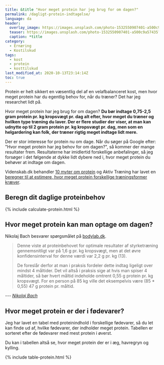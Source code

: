 ```yaml
---
title: &title "Hvor meget protein har jeg brug for om dagen?"
permalink: /dagligt-protein-indtagelse/
language: da
header:
  overlay_image: https://images.unsplash.com/photo-1532550907401-a500c9a57435?ixlib=rb-1.2.1&ixid=eyJhcHBfaWQiOjEyMDd9&auto=format&fit=crop&w=1900&q=5
  teaser: https://images.unsplash.com/photo-1532550907401-a500c9a57435?ixlib=rb-1.2.1&ixid=eyJhcHBfaWQiOjEyMDd9&auto=format&fit=crop&w=400&q=5
  caption: *title
category:
  - Ernæring
  - Kostilskud
tags:
  - kost
  - protein
  - kosttilskud
last_modified_at: 2020-10-13T23:14:14Z
toc: true
---
```


Protein er helt sikkert en væsentlig del af en velafbalanceret kost, men hvor meget protein har du egentlig behov for, når du træner? Det har jeg researchet lidt på.

Hvor meget protein har jeg brug for om dagen? **Du bør indtage 0,75-2,5 gram protein pr. kg kropsvægt pr. dag alt efter, hvor meget du træner og hvilken type træning du laver. Der er flere studier der viser, at man kan udnytte op til 2 gram protein pr. kg kropsvægt pr. dag, men som en helgardering kan folk, der træner rigtig meget indtage lidt mere.**

Der er stor interesse for protein nu om dage. Når du søger på Google efter: "Hvor meget protein har jeg behov for om dagen?", så kommer der mange resultater frem. Resultaterne har imidlertid forskellige anbefalinger, så jeg forsøger i det følgende at dykke lidt dybere ned i, hvor meget protein du behøver at indtage om dagen.

Videnskab.dk behandler [10 myter om protein](https://videnskab.dk/krop-sundhed/10-myter-om-proteiner-del-i) og Aktiv Træning har lavet en [beregner til at estimere, hvor meget protein forskellige træningsformer kræver](https://aktivtraening.dk/sund-livsstil/test-hvor-meget-protein-har-jeg-brug-for).

## Beregn dit daglige proteinbehov

{% include calculate-protein.html %}

## Hvor meget protein kan man optage om dagen?

Nikolaj Bach besvarer spørgsmålet på [bodylab.dk](https://www.bodylab.dk/shop/hvor-mange-gram-protein-kan-man-optage-3185c1.html).

> Denne viste at proteinbehovet for optimale resultater af styrketræning gennemsnitligt var på 1,6 g pr. kg kropsvægt, men at det øvre konfidensinterval for denne værdi var 2,2 g pr. kg (13).
>
> De foreslår derfor at man i praksis fordeler dette indtag ligeligt over mindst 4 måltider. Det vil altså i praksis sige at hvis man spiser 4 måltider, så bør hvert måltid indeholde omtrent 0,55 g protein pr. kg kropsvægt. For en person på 85 kg ville det eksempelvis være (85 * 0,55) 47 g protein pr. måltid.

--- <cite>[Nikolaj Bach](https://www.bodylab.dk/shop/hvor-mange-gram-protein-kan-man-optage-3185c1.html)</cite>

## Hvor meget protein er der i fødevarer?

Jeg har lavet en tabel med proteinindhold i forskellige fødevarer, så du let kan finde ud af, hvilke fødevarer, der indholder meget protein. Tabellen er sorteret efter de fødevarer med mest protein i øverst.

Du kan i tabellen altså se, hvor meget protein der er i æg, havregryn og kylling.

{% include table-protein.html %}
